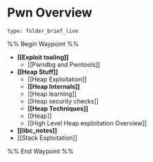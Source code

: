 # Pwn Overview
 
```ccard
type: folder_brief_live
```
 
%% Begin Waypoint %%
- **[[Exploit tooling]]**
	- [[Pwndbg and Pwntools]]
- **[[Heap Stuff]]**
	- [[Heap Exploitation]]
	- **[[Heap Internals]]**
	- [[Heap learning]]
	- [[Heap security checks]]
	- **[[Heap Techniques]]**
	- [[Heap]]
	- [[High Level Heap exploitation Overview]]
- **[[libc_notes]]**
- [[Stack Exploitation]]

%% End Waypoint %%
